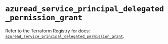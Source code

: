 # `azuread_service_principal_delegated_permission_grant`

Refer to the Terraform Registry for docs: [`azuread_service_principal_delegated_permission_grant`](https://registry.terraform.io/providers/hashicorp/azuread/2.53.1/docs/resources/service_principal_delegated_permission_grant).
